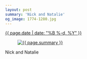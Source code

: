```yaml
---
layout: post
summary: 'Nick and Natalie'
og_image: 1774-1280.jpg
---
```


<p>
 <time>
  <a href="/1774">
   {{ page.date | date: "%B %-d, %Y" }}
  </a>
 </time>
 <a href="/1774">
  <figure data-taken="5/28/2023">
   <img alt="{{ page.summary }}" sizes="(min-width: 700px) 50vw, calc(100vw - 2rem)" src="{{ site.assets_url }}/1774-640.jpg" srcset="{{ site.assets_url }}/1774-320.jpg 320w, {{ site.assets_url }}/1774-640.jpg 640w, {{ site.assets_url }}/1774-960.jpg 960w, {{ site.assets_url }}/1774-1280.jpg 1280w"/>
  </figure>
 </a>
 <span>
  Nick and Natalie
 </span>
</p>

